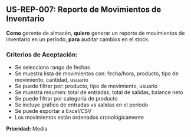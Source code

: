 ## US-REP-007: Reporte de Movimientos de Inventario
**Como** gerente de almacén,
**quiero** generar un reporte de movimientos de inventario en un período,
**para** auditar cambios en el stock.

### Criterios de Aceptación:
- Se selecciona rango de fechas
- Se muestra lista de movimientos con: fecha/hora, producto, tipo de movimiento, cantidad, usuario
- Se puede filtrar por: producto, tipo de movimiento, usuario
- Se muestra resumen: total de entradas, total de salidas, balance neto
- Se puede filtrar por categoría de producto
- Se incluye gráfico de entradas vs salidas en el período
- Se puede exportar a Excel/CSV
- Los movimientos están ordenados cronológicamente

**Prioridad:** Media

